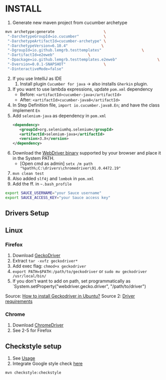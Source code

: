# INSTALL

1. Generate new maven project from cucumber archetype
  ```bash
  mvn archetype:generate                      \
   "-DarchetypeGroupId=io.cucumber"           \
   "-DarchetypeArtifactId=cucumber-archetype" \
   "-DarchetypeVersion=6.10.4"               \
   "-DgroupId=io.github.lemgrb.testtemplates"                  \
   "-DartifactId=e2eweb"               \
   "-Dpackage=io.github.lemgrb.testtemplates.e2eweb"                  \
   "-Dversion=0.0.1-SNAPSHOT"                 \
   "-DinteractiveMode=false"
  ```
2. If you use IntelliJ as IDE
    1. Install plugin `Cucumber for java` -> also installs `Gherkin` plugin.
3. If you want to use lambda expressions, update `pom.xml` dependency
    - Before: `<artifactId>cucumber-java</artifactId>`
    - After: `<artifactId>cucumber-java8</artifactId>`
4. In Step Definition file, `import io.cucumber.java8.En`; and have the class implement `En`
5. Add `selenium-java` as dependency in `pom.xml`
   ```xml
   <dependency>
      <groupId>org.seleniumhq.selenium</groupId>
      <artifactId>selenium-java</artifactId>
      <version>3.X</version>
   </dependency>
   ```
6. Download the [WebDriver binary](https://www.selenium.dev/documentation/en/webdriver/driver_requirements/) supported by your browser and place it in the System PATH.
   - [Open cmd as admin] `setx /m path "%path%;C:\drivers\chromedriver\91.0.4472.19"`
7. `mvn clean test`
8. Also added `slf4j` and `lombok` in `pom.xml`
9. Add the ff. in `~.bash_profile`
```bash
export SAUCE_USERNAME="your Sauce username"
export SAUCE_ACCESS_KEY="your Sauce access key"
```

## Drivers Setup

## Linux

### Firefox
1. Download [GeckoDriver](https://github.com/mozilla/geckodriver/releases)
2. Extract `tar -xvfz geckodriver*`
3. Add exec flag: `chmod+x geckodriver`
4. `export PATH=$PATH:/path/to/geckodriver` or `sudo mv geckodriver /usr/local/bin/`
5. If you don't want to add on path, set programmatically as `System.setProperty("webdriver.gecko.driver", "/path/to/driver")

Source: [How to install Geckodriver in Ubuntu?](https://askubuntu.com/questions/870530/how-to-install-geckodriver-in-ubuntu)
Source 2: [Driver requirements](https://www.selenium.dev/documentation/en/webdriver/driver_requirements/)

### Chrome

1. Download [ChromeDriver](https://chromedriver.chromium.org/downloads)
2. See 2-5 for Firefox

## Checkstyle setup

1. See [Usage](https://maven.apache.org/plugins/maven-checkstyle-plugin/usage.html)
2. Integrate Google style check [here](https://maven.apache.org/plugins/maven-checkstyle-plugin/examples/custom-checker-config.html)

```bash
mvn checkstyle:checkstyle
```

